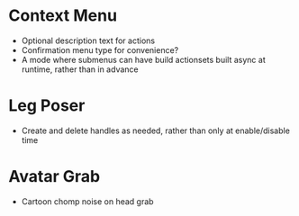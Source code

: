 # Context Menu
* Optional description text for actions
* Confirmation menu type for convenience?
* A mode where submenus can have build actionsets built async at runtime, rather than in advance

# Leg Poser
* Create and delete handles as needed, rather than only at enable/disable time

# Avatar Grab
* Cartoon chomp noise on head grab
